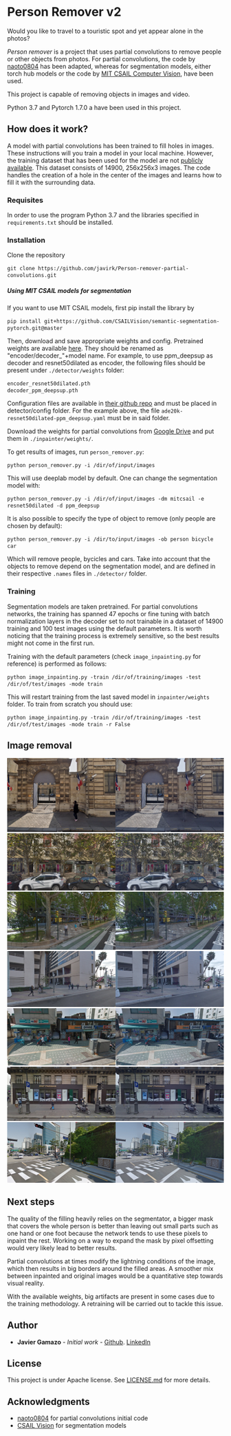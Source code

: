 # Person Remover v2

Would you like to travel to a touristic spot and yet appear alone in the photos? 

_Person remover_ is a project that uses partial convolutions to remove people or other objects from
photos. For partial convolutions, the code by [naoto0804](https://github.com/naoto0804/pytorch-inpainting-with-partial-conv) has been adapted,
whereas for segmentation models, either torch hub models or the code by [MIT CSAIL Computer Vision](https://github.com/CSAILVision/semantic-segmentation-pytorch),
have been used.

This project is capable of removing objects in images and video.

Python 3.7 and Pytorch 1.7.0 a have been used in this project.


## How does it work?

A model with partial convolutions has been trained to fill holes in images. These instructions will you train a model in
your local machine. However, the training dataset that has been used for the model are not 
[publicly available](http://graphics.cs.cmu.edu/projects/whatMakesParis/). This dataset consists of 14900,
256x256x3 images. The code handles the creation of a hole in the center of the images and learns how to fill it with the
surrounding data.

### Requisites

In order to use the program Python 3.7 and the libraries specified in  `requirements.txt` should be installed.

### Installation

Clone the repository
```
git clone https://github.com/javirk/Person-remover-partial-convolutions.git
```

##### Using MIT CSAIL models for segmentation
If you want to use MIT CSAIL models, first pip install the library by
```
pip install git+https://github.com/CSAILVision/semantic-segmentation-pytorch.git@master
```
Then, download and save appropriate weights and config. Pretrained weights are available [here](http://sceneparsing.csail.mit.edu/model/pytorch/).
They should be renamed as "encoder/decoder_"+model name. For example, to use ppm_deepsup as decoder and resnet50dilated as 
encoder, the following files should be present under `./detector/weights` folder:
```
encoder_resnet50dilated.pth
decoder_ppm_deepsup.pth
```
Configuration files are available in [their github repo](https://github.com/CSAILVision/semantic-segmentation-pytorch) and
must be placed in detector/config folder. For the example above, the file `ade20k-resnet50dilated-ppm_deepsup.yaml` must be
in said folder.

Download the weights for partial convolutions from [Google Drive](https://drive.google.com/file/d/12Y9OzZjw6yTPPLqhBMEnBn1r4I_83UIC/view?usp=sharing)
and put them in `./inpainter/weights/`.

To get results of images, run `person_remover.py`:
```
python person_remover.py -i /dir/of/input/images
``` 
This will use deeplab model by default. One can change the segmentation model with:
```
python person_remover.py -i /dir/of/input/images -dm mitcsail -e resnet50dilated -d ppm_deepsup
``` 

It is also possible to specify the type of object to remove (only people are chosen by default):
```
python person_remover.py -i /dir/to/input/images -ob person bicycle car
``` 
Which will remove people, bycicles and cars. Take into account that the objects to remove depend on the segmentation model,
and are defined in their respective `.names` files in `./detector/` folder.

### Training

Segmentation models are taken pretrained. For partial convolutions networks, the training has spanned 47 epochs or fine tuning
with batch normalization layers in the decoder set to not trainable in a dataset of 14900 training and 100 test images 
using the default parameters. It is worth noticing that the training process is extremely sensitive, so the best results
might not come in the first run.

Training with the default parameters (check `image_inpainting.py` for reference) is performed as follows:
```
python image_inpainting.py -train /dir/of/training/images -test /dir/of/test/images -mode train
```
This will restart training from the last saved model in `inpainter/weights` folder. To train from scratch you should use:
```
python image_inpainting.py -train /dir/of/training/images -test /dir/of/test/images -mode train -r False
```

## Image removal

![p2p_fill_3](https://github.com/javirk/Person-remover-partial-convolutions/blob/master/images_readme/Imagen1.png)
![p2p_fill_4](https://github.com/javirk/Person-remover-partial-convolutions/blob/master/images_readme/Imagen2.png)
![p2p_fill_5](https://github.com/javirk/Person-remover-partial-convolutions/blob/master/images_readme/Imagen3.png)
![p2p_fill_6](https://github.com/javirk/Person-remover-partial-convolutions/blob/master/images_readme/Imagen4.png)
![p2p_fill_7](https://github.com/javirk/Person-remover-partial-convolutions/blob/master/images_readme/Imagen5.png)
![p2p_fill_8](https://github.com/javirk/Person-remover-partial-convolutions/blob/master/images_readme/Imagen6.png)
![p2p_fill_9](https://github.com/javirk/Person-remover-partial-convolutions/blob/master/images_readme/Imagen7.png)

## Next steps

The quality of the filling heavily relies on the segmentator, a bigger mask that covers the whole person
is better than leaving out small parts such as one hand or one foot because the network tends to use these pixels to 
inpaint the rest. Working on a way to expand the mask by pixel offsetting would very likely lead to better results.

Partial convolutions at times modify the lightning conditions of the image, which then results in big borders around the
filled areas. A smoother mix between inpainted and original images would be a quantitative step towards visual reality.

With the available weights, big artifacts are present in some cases due to the training methodology. A retraining will 
be carried out to tackle this issue.

## Author

* **Javier Gamazo** - *Initial work* - [Github](https://github.com/javirk). [LinkedIn](https://www.linkedin.com/in/javier-gamazo-tejero/)

## License

This project is under Apache license. See [LICENSE.md](LICENSE.md) for more details.

## Acknowledgments

* [naoto0804](https://github.com/naoto0804/pytorch-inpainting-with-partial-conv) for partial convolutions initial code
* [CSAIL Vision](https://github.com/CSAILVision/semantic-segmentation-pytorch) for segmentation models
